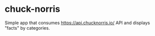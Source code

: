 # chuck-norris

Simple app that consumes https://api.chucknorris.io/ API and displays "facts" by categories.
